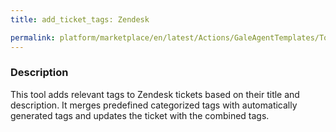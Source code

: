 ```yaml
---
title: add_ticket_tags: Zendesk

permalink: platform/marketplace/en/latest/Actions/GaleAgentTemplates/Tool_036
---
```

### Description


This tool adds relevant tags to Zendesk tickets based on their title and description. It merges predefined categorized tags with automatically generated tags and updates the ticket with the combined tags.